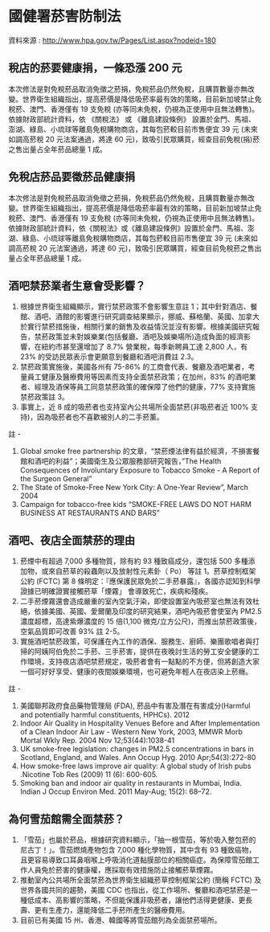 # 國健署菸害防制法

資料來源 : http://www.hpa.gov.tw/Pages/List.aspx?nodeid=180

## 稅店的菸要健康捐，一條恐漲 200 元
本次修法是對免稅菸品取消免徵之菸捐，免稅菸品仍然免稅，且購買數量亦無改變。世界衛生組織指出，提高菸價是降低吸菸率最有效的策略，目前新加坡禁止免稅菸、澳門、香港僅有 19 支免稅 (亦等同未免稅，仍視為正使用中且無法轉售)。依據財政部統計資料，依 《關稅法》 或 《離島建設條例》 設置於金門、馬祖、澎湖、綠島、小琉球等離島免稅購物商店，其每包菸較目前市售便宜 39 元 (未來如調高菸稅 20 元法案通過，將達 60 元)，致吸引民眾購買，經查目前免稅(捐)菸之售出量占全年菸品總量 1 成。

## 免稅店菸品要徵菸品健康捐
本次修法是對免稅菸品取消免徵之菸捐，免稅菸品仍然免稅，且購買數量亦無改變。世界衛生組織指出，提高菸價是降低吸菸率最有效的策略，目前新加坡禁止免稅菸、澳門、香港僅有 19 支免稅 (亦等同未免稅，仍視為正使用中且無法轉售)。依據財政部統計資料，依《關稅法》或《離島建設條例》設置於金門、馬祖、澎湖、綠島、小琉球等離島免稅購物商店，其每包菸較目前市售便宜 39  元 (未來如調高菸稅 20 元法案通過，將達 60 元)，致吸引民眾購買，經查目前免稅菸之售出量占全年菸品總量 1 成。

## 酒吧禁菸業者生意會受影響？
1. 根據世界衛生組織顯示，實行禁菸政策不會影響生意註 1；其中針對酒店、餐館、酒吧、酒館的影響進行研究調查結果顯示，挪威、蘇格蘭、英國、加拿大於實行禁菸措施後，相關行業的銷售及收益情況並沒有影響。根據美國研究報告，禁菸政策並未對娛樂業(包括餐廳、酒吧及娛樂場所)造成負面的經濟影響，在紐約市甚至還增加了 8.7% 營業稅，每季新聘員工達 2,800 人，有 23% 的受訪民眾表示會更願意到餐廳和酒吧消費註 2.3。
2. 禁菸政策實施後，美國各州有 75-86% 的工商會代表、餐廳及酒吧業者，考量員工健康及醫療費用等因素而支持全面禁菸政策；在加州，83% 的酒吧業者、經理及酒保等員工同意禁菸政策的確保障了他們的健康，77% 支持實施禁菸政策註 3。
3. 事實上，近 8 成的吸菸者也支持室內公共場所全面禁菸(非吸菸者近 100% 支持)，因為吸菸者也不喜歡被別人的二手菸薰。

註 -

1. Global smoke free partnership 的文章，“禁菸煙法律有益於經濟，不損害餐館和酒吧的利益”；美國衛生及公眾服務部研究報告，”The Health Consequences of Involuntary Exposure to Tobacco Smoke - A Report of the Surgeon General”
2. The State of Smoke-Free New York City: A One-Year Review”, March 2004
3. Campaign for tobacco-free kids “SMOKE-FREE LAWS DO NOT HARM BUSINESS AT RESTAURANTS AND BARS”

## 酒吧、夜店全面禁菸的理由
1. 菸煙中有超過 7,000 多種物質，除有約 93 種致癌成分，還包括 500 多種添加物，或來自菸草的殺蟲劑以及放射性元素釙（ Po） 等註 1。菸草控制框架公約 (FCTC) 第 8 條明定：『應保護民眾免於二手菸暴露』，各國亦認知到科學證據已明確證實接觸菸草「煙霧」 會導致死亡，疾病和殘疾。
2. 二手菸煙霧還會造成嚴重的室內空氣汙染，即使設置室內吸菸室也無法有效杜絕，依據美國、英國、愛爾蘭及印度的研究結果，酒吧內吸菸會使室內 PM2.5 濃度超標，高達紫爆濃度的 15 倍(1,100 微克/立方公尺)，而推出禁菸政策後，空氣品質即可改善 93% 註 2-5。
3. 實施酒吧禁菸政策，可保護在內工作的酒保、服務生、廚師、樂團歌唱者與打掃的阿姨阿伯免於二手菸、三手菸害，提供在夜晚討生活的勞工安全健康的工作環境，支持夜店酒吧禁菸規定，吸菸者會有一點點的不方便，但將創造大家一個可好好享受、健康的夜間娛樂環境，也可避免年輕人在夜店染上菸癮。

註 -

1. 美國聯邦政府食品藥物管理局 (FDA), 菸品中有害及潛在有害成分(Harmful and potentially harmful constituents, HPHCs). 2012
2. Indoor Air Quality in Hospitality Venues Before and After Implementation of a Clean Indoor Air Law - Western New York, 2003, MMWR Morb Mortal Wkly Rep. 2004 Nov 12;53(44):1038-41
3. UK smoke-free legislation: changes in PM2.5 concentrations in bars in Scotland, England, and Wales. Ann Occup Hyg. 2010 Apr;54(3):272-80
4. How smoke-free laws improve air quality: A global study of Irish pubs .Nicotine Tob Res (2009) 11 (6): 600-605.
5. Smoking ban and indoor air quality in restaurants in Mumbai, India. Indian J Occup Environ Med. 2011 May-Aug; 15(2): 68–72.

## 為何雪茄館需全面禁菸？
1. 「雪茄」也屬於菸品，根據研究資料顯示，「抽一根雪茄，等於吸入整包菸的尼古丁！」。雪茄燃燒產物包含 7,000 種化學物質，其中含有 93 種致癌物，且更容易導致口耳鼻咽喉上呼吸消化道黏膜部位的相關癌症。為保障雪茄館工作人員免於菸害的健康權，應採取有效措施防止接觸菸草煙霧。
2. 推動室內公共場所全面禁菸為世界衛生組織菸草控制框架公約 (簡稱 FCTC) 及世界各國共同的趨勢，美國 CDC 也指出，從工作場所、餐廳和酒吧禁菸是一種低成本、高影響的策略，不但能保護非吸菸者，讓他們活得更健康、更長壽、更有生產力，還能降低二手菸所產生的醫療費用。
3. 目前已有美國 15 州、香港、韓國等將雪茄館列為全面禁菸場所。

